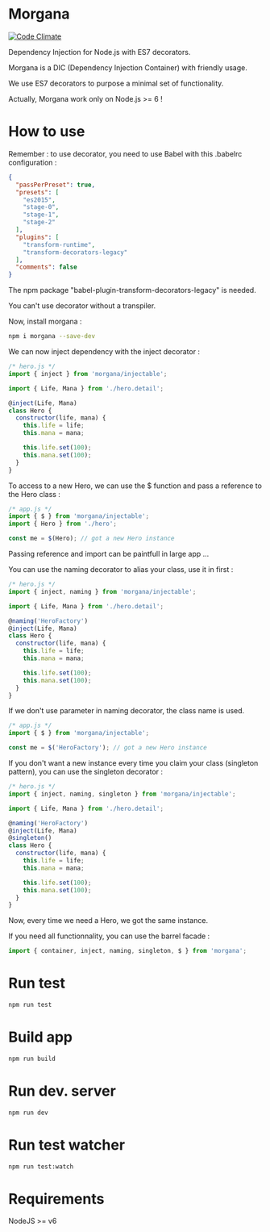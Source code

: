 # Morgana

[![Code Climate](https://codeclimate.com/repos/5781715fe0063c008500555f/badges/c99739c75f39565b418e/gpa.svg)](https://codeclimate.com/repos/5781715fe0063c008500555f/feed)

Dependency Injection for Node.js with ES7 decorators.

Morgana is a DIC (Dependency Injection Container) with friendly usage.

We use ES7 decorators to purpose a minimal set of functionality.

Actually, Morgana work only on Node.js >= 6 !

# How to use

Remember : to use decorator, you need to use Babel with this .babelrc configuration :

```json
{
  "passPerPreset": true,
  "presets": [
    "es2015",
    "stage-0",
    "stage-1",
    "stage-2"
  ],
  "plugins": [
    "transform-runtime",
    "transform-decorators-legacy"
  ],
  "comments": false
}
```

The npm package "babel-plugin-transform-decorators-legacy" is needed.

You can't use decorator without a transpiler.

Now, install morgana :

```sh
npm i morgana --save-dev
```

We can now inject dependency with the inject decorator :

```js
/* hero.js */
import { inject } from 'morgana/injectable';

import { Life, Mana } from './hero.detail';

@inject(Life, Mana)
class Hero {
  constructor(life, mana) {
    this.life = life;
    this.mana = mana;

    this.life.set(100);
    this.mana.set(100);
  }
}
````

To access to a new Hero, we can use the $ function and pass a reference to the Hero class :

```js
/* app.js */
import { $ } from 'morgana/injectable';
import { Hero } from './hero';

const me = $(Hero); // got a new Hero instance
```

Passing reference and import can be paintfull in large app ...

You can use the naming decorator to alias your class, use it in first :

```js
/* hero.js */
import { inject, naming } from 'morgana/injectable';

import { Life, Mana } from './hero.detail';

@naming('HeroFactory')
@inject(Life, Mana)
class Hero {
  constructor(life, mana) {
    this.life = life;
    this.mana = mana;

    this.life.set(100);
    this.mana.set(100);
  }
}
````

If we don't use parameter in naming decorator, the class name is used.

```js
/* app.js */
import { $ } from 'morgana/injectable';

const me = $('HeroFactory'); // got a new Hero instance
```

If you don't want a new instance every time you claim your class (singleton pattern), you can use the singleton decorator :

```js
/* hero.js */
import { inject, naming, singleton } from 'morgana/injectable';

import { Life, Mana } from './hero.detail';

@naming('HeroFactory')
@inject(Life, Mana)
@singleton()
class Hero {
  constructor(life, mana) {
    this.life = life;
    this.mana = mana;

    this.life.set(100);
    this.mana.set(100);
  }
}
````

Now, every time we need a Hero, we got the same instance.

If you need all functionnality, you can use the barrel facade :

```js
import { container, inject, naming, singleton, $ } from 'morgana';
```

# Run test

```sh
npm run test
```

# Build app

```sh
npm run build
```

# Run dev. server

```sh
npm run dev
```

# Run test watcher

```sh
npm run test:watch
```

# Requirements

NodeJS >= v6
